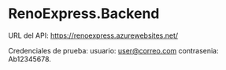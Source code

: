 # RenoExpress.Backend

URL del API: https://renoexpress.azurewebsites.net/

Credenciales de prueba: 
usuario: user@correo.com
contrasenia: Ab12345678.
